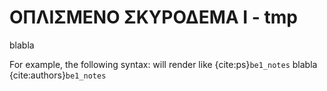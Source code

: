 # ΟΠΛΙΣΜΕΝΟ ΣΚΥΡΟΔΕΜΑ Ι - tmp

blabla

For example, the following syntax: will render like {cite:ps}`be1_notes` blabla {cite:authors}`be1_notes`